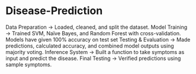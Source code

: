# Disease-Prediction
Data Preparation → Loaded, cleaned, and split the dataset.
Model Training → Trained SVM, Naïve Bayes, and Random Forest with cross-validation. Models have given 100% accuracy on test set
Testing & Evaluation → Made predictions, calculated accuracy, and combined model outputs using majority voting.
Inference System → Built a function to take symptoms as input and predict the disease.
Final Testing → Verified predictions using sample symptoms.
